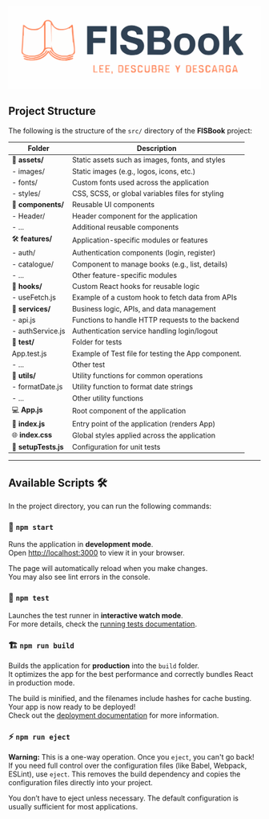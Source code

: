 ![FISBook Logo](./src/logo.svg) 

## Project Structure

The following is the structure of the `src/` directory of the **FISBook** project:

| **Folder**         | **Description**                                                       |
|--------------------|-----------------------------------------------------------------------|
| 📂 **assets/**     | Static assets such as images, fonts, and styles                       |
| - images/       | Static images (e.g., logos, icons, etc.)                              |
| - fonts/        | Custom fonts used across the application                              |
| - styles/      | CSS, SCSS, or global variables files for styling                      |
| 🧩 **components/**  | Reusable UI components                                                |
| - Header/       | Header component for the application                                  |
| - ...         | Additional reusable components                                        |
| 🛠 **features/**    | Application-specific modules or features                              |
| - auth/         | Authentication components (login, register)                          |
| - catalogue/        | Component to manage books (e.g., list, details)                       |
| - ...           | Other feature-specific modules                                        |
| 🎣 **hooks/**      | Custom React hooks for reusable logic                                 |
| - useFetch.js   | Example of a custom hook to fetch data from APIs                      |
| 🔧 **services/**    | Business logic, APIs, and data management                             |
| - api.js        | Functions to handle HTTP requests to the backend                      |
| - authService.js| Authentication service handling login/logout                         |
| 🧪 **test/**       | Folder for tests                               |
| App.test.js       | Example of Test file for testing the App component.                              |
| - ...           | Other test                                              |
| 🧰 **utils/**       | Utility functions for common operations                               |
| - formatDate.js | Utility function to format date strings                               |
| - ...           | Other utility functions                                               |
| 💻 **App.js**       | Root component of the application                                     |
| 🚀 **index.js**     | Entry point of the application (renders App)                          |
| 🌐 **index.css**    | Global styles applied across the application                          |
| 🧪 **setupTests.js**| Configuration for unit tests                                          |

---

## Available Scripts 🛠

In the project directory, you can run the following commands:

### 🏃 `npm start`

Runs the application in **development mode**.  
Open [http://localhost:3000](http://localhost:3000) to view it in your browser.

The page will automatically reload when you make changes.  
You may also see lint errors in the console.

### 🔬 `npm test`

Launches the test runner in **interactive watch mode**.  
For more details, check the [running tests documentation](https://facebook.github.io/create-react-app/docs/running-tests).

### 🏗️ `npm run build`

Builds the application for **production** into the `build` folder.  
It optimizes the app for the best performance and correctly bundles React in production mode.

The build is minified, and the filenames include hashes for cache busting.  
Your app is now ready to be deployed!  
Check out the [deployment documentation](https://facebook.github.io/create-react-app/docs/deployment) for more information.

### ⚡ `npm run eject`

**Warning:** This is a one-way operation. Once you `eject`, you can't go back!  
If you need full control over the configuration files (like Babel, Webpack, ESLint), use `eject`. This removes the build dependency and copies the configuration files directly into your project.

You don’t have to eject unless necessary. The default configuration is usually sufficient for most applications.

